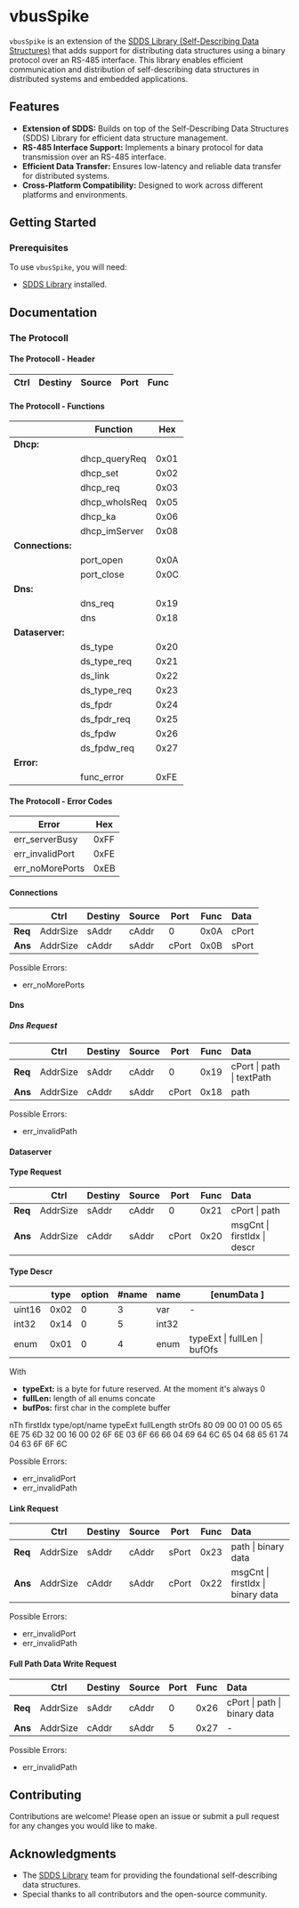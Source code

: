 # vbusSpike

`vbusSpike` is an extension of the [SDDS Library (Self-Describing Data Structures)](https://github.com/SDDS/sdds) that adds support for distributing data structures using a binary protocol over an RS-485 interface. This library enables efficient communication and distribution of self-describing data structures in distributed systems and embedded applications.

## Features

- **Extension of SDDS:** Builds on top of the Self-Describing Data Structures (SDDS) Library for efficient data structure management.
- **RS-485 Interface Support:** Implements a binary protocol for data transmission over an RS-485 interface.
- **Efficient Data Transfer:** Ensures low-latency and reliable data transfer for distributed systems.
- **Cross-Platform Compatibility:** Designed to work across different platforms and environments.

## Getting Started

### Prerequisites

To use `vbusSpike`, you will need:
- [SDDS Library](https://github.com/mLamneck/SDDS) installed.


## Documentation

### The Protocoll

#### The Protocoll - Header

| Ctrl		| Destiny | Source       	| Port  	| Func |
|----------	|-----------------	|------	| -| -

#### The Protocoll - Functions


|			| Function        	| Hex  	|
|----------	|-----------------	|------	|
|<b>Dhcp: 				 				|
|			| dhcp_queryReq   	| 0x01 	|
|			| dhcp_set		  	| 0x02 	|
|			| dhcp_req		  	| 0x03 	|
|			| dhcp_whoIsReq	  	| 0x05 	|
|			| dhcp_ka		  	| 0x06 	|
|			| dhcp_imServer   	| 0x08 	|
|<b>Connections:					 	|
|			| port_open		  	| 0x0A 	|
|			| port_close	  	| 0x0C 	|
|<b>Dns:				 				|
|			| dns_req		  	| 0x19 	|
|			| dns			  	| 0x18 	|
|<b>Dataserver:				 			|	
|			| ds_type			| 0x20 	|
|			| ds_type_req		| 0x21 	|
|			| ds_link			| 0x22 	|
|			| ds_type_req		| 0x23 	|
|			| ds_fpdr			| 0x24 	|
|			| ds_fpdr_req		| 0x25 	|
|			| ds_fpdw			| 0x26 	|
|			| ds_fpdw_req		| 0x27 	|
|<b>Error:				 			|	
|			| func_error		| 0xFE 	|


#### The Protocoll - Error Codes


| Error	        	| Hex  	|
|------------------	|------	|
| err_serverBusy	| 0xFF 	|
| err_invalidPort	| 0xFE 	|
| err_noMorePorts 	| 0xEB	|

#### Connections

|				| Ctrl		| Destiny 	| Source    | Port 	| Func 	| Data		|
|-				| -			|- 		  	| -			| -		| -		| :- 		|
|<b>Req 		| AddrSize	| sAddr 	| cAddr		| 0		| 0x0A	| cPort	 	|
|<b>Ans 		| AddrSize	| cAddr 	| sAddr		| cPort	| 0x0B	| sPort		|

Possible Errors:
* err_noMorePorts

#### Dns

##### Dns Request
|				| Ctrl		| Destiny 	| Source    | Port 	| Func 	| Data								|
|-				| -			|- 		  	| -			| -		| -		| :- 								|
|<b>Req 		| AddrSize	| sAddr 	| cAddr		| 0		| 0x19	| cPort \| path 	\| textPath  	|
|<b>Ans 		| AddrSize	| cAddr 	| sAddr		| cPort	| 0x18	| path 								|

Possible Errors:
* err_invalidPath

#### Dataserver

#### Type Request

|				| Ctrl		| Destiny 	| Source    | Port 	| Func 	| Data								|
|-				| -			|- 		  	| -			| -		| -		| :- 								|
|<b>Req 		| AddrSize	| sAddr 	| cAddr		| 0		| 0x21	| cPort \| path		 				|
|<b>Ans 		| AddrSize	| cAddr 	| sAddr		| cPort	| 0x20	| msgCnt \| firstIdx \| descr 		|

#### Type Descr

|				| type		| option 	| #name 	| name 	| [enumData ]								|
|-				| -			|- 		  	| -		  	| -		|	-										|
| uint16		| 0x02		| 0 		| 3			| var	|	-										|
| int32			| 0x14		| 0 		| 5			| int32	|											|
| enum			| 0x01		| 0 		| 4			| enum	| typeExt \| fullLen \| bufOfs |\ enums		|

With
* <b>typeExt:</b> is a byte for future reserved. At the moment it's always 0
* <b>fullLen:</b> length of all enums concate
* <b>bufPos:</b> first char in the complete buffer

nTh		firstIdx	type/opt/name					typeExt		fullLength		strOfs
80 		09 00 		01 00 05 65 6E 75 6D 32			 00 		16 				00 			02 6F 6E 03 6F 66 66 04 69 64 6C 65 04 68 65 61 74 04 63 6F 6F 6C 

Possible Errors:
* err_invalidPort
* err_invalidPath

#### Link Request

|				| Ctrl		| Destiny 	| Source    | Port 	| Func 	| Data								|
|-				| -			|- 		  	| -			| -		| -		| :- 								|
|<b>Req 		| AddrSize	| sAddr 	| cAddr		| sPort	| 0x23	| path 	\| binary data 				|
|<b>Ans 		| AddrSize	| cAddr 	| sAddr		| cPort	| 0x22	| msgCnt \| firstIdx \| binary data |

Possible Errors:
* err_invalidPort
* err_invalidPath

#### Full Path Data Write Request

|			| Ctrl		| Destiny 	| Source    | Port 	| Func 	| 		 	Data					|
|-			| -			|- 		  	| -			| -		| -		| :- 								|
|<b>Req 	| AddrSize	| sAddr 	| cAddr		|0		| 0x26	| cPort \| path 	\| binary data 	|
|<b>Ans 	| AddrSize	| cAddr 	| sAddr		|5		| 0x27	| -									|		

Possible Errors:
* err_invalidPath



## Contributing

Contributions are welcome! Please open an issue or submit a pull request for any changes you would like to make.

## Acknowledgments

- The [SDDS Library](https://github.com/SDDS/sdds) team for providing the foundational self-describing data structures.
- Special thanks to all contributors and the open-source community.
